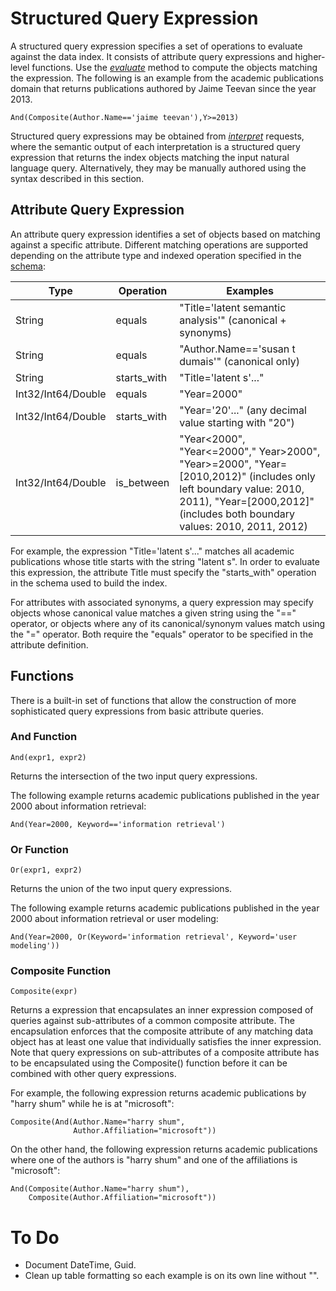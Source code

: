 <!--
NavPath: KES
LinkLabel: Structured Query Expression
Url: KES/documentation/structured-query-expression
-->

# Structured Query Expression
A structured query expression specifies a set of operations to evaluate against the data index.  It consists of attribute query expressions and higher-level functions.  Use the [*evaluate*](evaluate.md) method to compute the objects matching the expression.  The following is an example from the academic publications domain that returns publications authored by Jaime Teevan since the year 2013.

`And(Composite(Author.Name=='jaime teevan'),Y>=2013)`

Structured query expressions may be obtained from [*interpret*](interpret.md) requests, where the semantic output of each interpretation is a structured query expression that returns the index objects matching the input natural language query.  Alternatively, they may be manually authored using the syntax described in this section.

## Attribute Query Expression
An attribute query expression identifies a set of objects based on matching against a specific attribute.  Different matching operations are supported depending on the attribute type and indexed operation specified in the [schema](Schema.md):

| Type | Operation | Examples |
|------|-------------|------------|
| String | equals | "Title='latent semantic analysis'"  (canonical + synonyms) |
| String | equals | "Author.Name=='susan t dumais'"  (canonical only)|
| String | starts_with | "Title='latent s'..." |
| Int32/Int64/Double | equals | "Year=2000" |
| Int32/Int64/Double | starts_with | "Year='20'..." (any decimal value starting with "20") |
| Int32/Int64/Double | is_between | "Year\<2000", "Year<=2000"," Year>2000", "Year>=2000", "Year=[2010,2012)" (includes only left boundary value: 2010, 2011), "Year=[2000,2012]" (includes both boundary values: 2010, 2011, 2012) |

For example, the expression "Title='latent s'..." matches all academic publications whose title starts with the string "latent s".  In order to evaluate this expression, the attribute Title must specify the "starts_with" operation in the schema used to build the index.

For attributes with associated synonyms, a query expression may specify objects whose canonical value matches a given string using the "==" operator, or objects where any of its canonical/synonym values match using the "=" operator.  Both require the "equals" operator to be specified in the attribute definition.


## Functions
There is a built-in set of functions that allow the construction of more sophisticated query expressions from basic attribute queries.

### And Function
`And(expr1, expr2)`

Returns the intersection of the two input query expressions.

The following example returns academic publications published in the year 2000 about information retrieval:

`And(Year=2000, Keyword=='information retrieval')`

### Or Function
`Or(expr1, expr2)`

Returns the union of the two input query expressions.

The following example returns academic publications published in the year 2000 about information retrieval or user modeling:

`And(Year=2000, Or(Keyword='information retrieval', Keyword='user modeling'))`

### Composite Function
`Composite(expr)`

Returns a expression that encapsulates an inner expression composed of queries against sub-attributes of a common composite attribute.  The encapsulation enforces that the composite attribute of any matching data object has at least one value that individually satisfies the inner expression.  Note that query expressions on sub-attributes of a composite attribute has to be encapsulated using the Composite() function before it can be combined with other query expressions.

For example, the following expression returns academic publications by "harry shum" while he is at "microsoft":

```
Composite(And(Author.Name="harry shum", 
              Author.Affiliation="microsoft"))
```

On the other hand, the following expression returns academic publications where one of the authors is "harry shum" and one of the affiliations is "microsoft":

```
And(Composite(Author.Name="harry shum"), 
    Composite(Author.Affiliation="microsoft"))
```

# To Do
* Document DateTime, Guid.
* Clean up table formatting so each example is on its own line without "".
